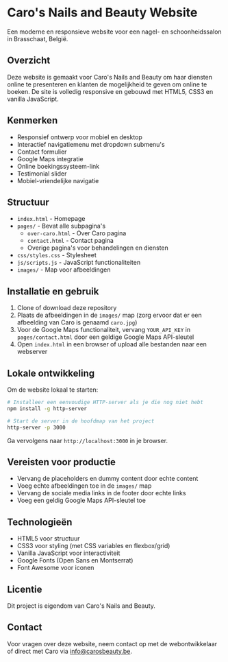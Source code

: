 # Caro's Nails and Beauty Website

Een moderne en responsieve website voor een nagel- en schoonheidssalon in Brasschaat, België.

## Overzicht

Deze website is gemaakt voor Caro's Nails and Beauty om haar diensten online te presenteren en klanten de mogelijkheid te geven om online te boeken. De site is volledig responsive en gebouwd met HTML5, CSS3 en vanilla JavaScript.

## Kenmerken

- Responsief ontwerp voor mobiel en desktop
- Interactief navigatiemenu met dropdown submenu's
- Contact formulier
- Google Maps integratie
- Online boekingssysteem-link
- Testimonial slider
- Mobiel-vriendelijke navigatie

## Structuur

- `index.html` - Homepage
- `pages/` - Bevat alle subpagina's
  - `over-caro.html` - Over Caro pagina
  - `contact.html` - Contact pagina
  - Overige pagina's voor behandelingen en diensten
- `css/styles.css` - Stylesheet
- `js/scripts.js` - JavaScript functionaliteiten
- `images/` - Map voor afbeeldingen

## Installatie en gebruik

1. Clone of download deze repository
2. Plaats de afbeeldingen in de `images/` map (zorg ervoor dat er een afbeelding van Caro is genaamd `caro.jpg`)
3. Voor de Google Maps functionaliteit, vervang `YOUR_API_KEY` in `pages/contact.html` door een geldige Google Maps API-sleutel
4. Open `index.html` in een browser of upload alle bestanden naar een webserver

## Lokale ontwikkeling

Om de website lokaal te starten:

```bash
# Installeer een eenvoudige HTTP-server als je die nog niet hebt
npm install -g http-server

# Start de server in de hoofdmap van het project
http-server -p 3000
```

Ga vervolgens naar `http://localhost:3000` in je browser.

## Vereisten voor productie

- Vervang de placeholders en dummy content door echte content
- Voeg echte afbeeldingen toe in de `images/` map
- Vervang de sociale media links in de footer door echte links
- Voeg een geldig Google Maps API-sleutel toe

## Technologieën

- HTML5 voor structuur
- CSS3 voor styling (met CSS variables en flexbox/grid)
- Vanilla JavaScript voor interactiviteit
- Google Fonts (Open Sans en Montserrat)
- Font Awesome voor iconen

## Licentie

Dit project is eigendom van Caro's Nails and Beauty.

## Contact

Voor vragen over deze website, neem contact op met de webontwikkelaar of direct met Caro via info@carosbeauty.be. 